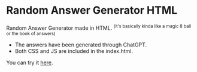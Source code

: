 # Random Answer Generator HTML 

 Random Answer Generator made in HTML.  <sup> (it's basically kinda like a magic 8 ball or the book of answers)</sup>
 
 + The answers have been generated through ChatGPT.
 + Both CSS and JS are included in the index.html.
 
 You can try it [here](https://ssstee.github.io/RandomAnswerGeneratorHTML/).
